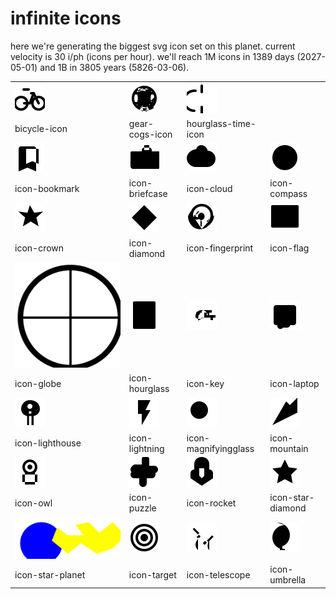 # infinite icons

here we're generating the biggest svg icon set on this planet. current velocity is 30 i/ph (icons per hour). we'll reach 1M icons in 1389 days (2027-05-01) and 1B in 3805 years (5826-03-06).

|  |  |  |  |
| ---- | ---- | ---- | ---- |
| ![bicycle-icon](icons/bicycle-icon.svg) | ![gear-cogs-icon](icons/gear-cogs-icon.svg) | ![hourglass-time-icon](icons/hourglass-time-icon.svg) 
| bicycle-icon | gear-cogs-icon | hourglass-time-icon 
| ![icon-bookmark](icons/icon-bookmark.svg) | ![icon-briefcase](icons/icon-briefcase.svg) | ![icon-cloud](icons/icon-cloud.svg) | ![icon-compass](icons/icon-compass.svg) 
| icon-bookmark | icon-briefcase | icon-cloud | icon-compass 
| ![icon-crown](icons/icon-crown.svg) | ![icon-diamond](icons/icon-diamond.svg) | ![icon-fingerprint](icons/icon-fingerprint.svg) | ![icon-flag](icons/icon-flag.svg) 
| icon-crown | icon-diamond | icon-fingerprint | icon-flag 
| ![icon-globe](icons/icon-globe.svg) | ![icon-hourglass](icons/icon-hourglass.svg) | ![icon-key](icons/icon-key.svg) | ![icon-laptop](icons/icon-laptop.svg) 
| icon-globe | icon-hourglass | icon-key | icon-laptop 
| ![icon-lighthouse](icons/icon-lighthouse.svg) | ![icon-lightning](icons/icon-lightning.svg) | ![icon-magnifyingglass](icons/icon-magnifyingglass.svg) | ![icon-mountain](icons/icon-mountain.svg) 
| icon-lighthouse | icon-lightning | icon-magnifyingglass | icon-mountain 
| ![icon-owl](icons/icon-owl.svg) | ![icon-puzzle](icons/icon-puzzle.svg) | ![icon-rocket](icons/icon-rocket.svg) | ![icon-star-diamond](icons/icon-star-diamond.svg) 
| icon-owl | icon-puzzle | icon-rocket | icon-star-diamond 
| ![icon-star-planet](icons/icon-star-planet.svg) | ![icon-target](icons/icon-target.svg) | ![icon-telescope](icons/icon-telescope.svg) | ![icon-umbrella](icons/icon-umbrella.svg) 
| icon-star-planet | icon-target | icon-telescope | icon-umbrella 

